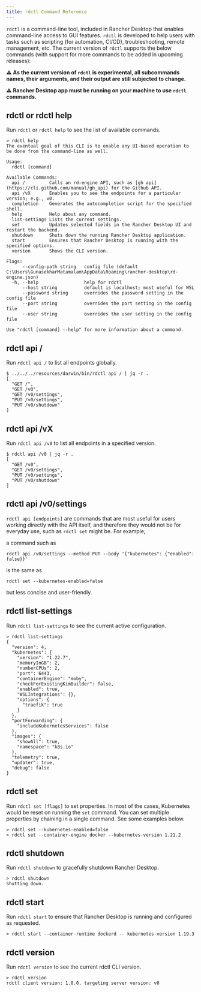 ```yaml
---
title: rdctl Command Reference
---
```


`rdctl` is a command-line tool, included in Rancher Desktop that enables command-line access to GUI features. `rdctl` is developed to help users with tasks such as scripting (for automation, CI/CD), troubleshooting, remote management, etc. The current version of `rdctl` supports the below commands (with support for more commands to be added in upcoming releases):
 
**:warning: As the current version of `rdctl` is experimental, all subcommands names, their arguments, and their output are still subjected to change.**

**:warning: Rancher Desktop app must be running on your machine to use `rdctl` commands.**

## rdctl or rdctl help

Run `rdctl` or `rdctl help` to see the list of available commands.

```
> rdctl help
The eventual goal of this CLI is to enable any UI-based operation to be done from the command-line as well.

Usage:
  rdctl [command]

Available Commands:
  api /         Calls an rd-engine API, such as [gh api](https://cli.github.com/manual/gh_api) for the Github API.
  api /vX       Enables you to see the endpoints for a particular version; e.g., v0.
  completion    Generates the autocompletion script for the specified shell.
  help          Help about any command.
  list-settings Lists the current settings.
  set           Updates selected fields in the Rancher Desktop UI and restart the backend.
  shutdown      Shuts down the running Rancher Desktop application.
  start         Ensures that Rancher Desktop is running with the specified options.
  version       Shows the CLI version.

Flags:
      --config-path string   config file (default C:\Users\GunasekharMatamalam\AppData\Roaming\rancher-desktop\rd-engine.json)
  -h, --help                 help for rdctl
      --host string          default is localhost; most useful for WSL
      --password string      overrides the password setting in the config file
      --port string          overrides the port setting in the config file
      --user string          overrides the user setting in the config file

Use "rdctl [command] --help" for more information about a command.
```

## rdctl api /

Run `rdctl api /` to list all endpoints globally.

```
$ ../../../resources/darwin/bin/rdctl api / | jq -r .
[
  "GET /",
  "GET /v0",
  "GET /v0/settings",
  "PUT /v0/settings",
  "PUT /v0/shutdown"
]
```
## rdctl api /vX

Run `rdctl api /v0` to list all endpoints in a specified version.

```
$ rdctl api /v0 | jq -r .
[
  "GET /v0",
  "GET /v0/settings",
  "PUT /v0/settings",
  "PUT /v0/shutdown"
]
```
## rdctl api /v0/settings

`rdctl api [endpoints]` are commands that are most useful for users working directly with the API itself, and therefore they would not be for everyday use, such as `rdctl set` might be. For example,

a command such as

```
rdctl api /v0/settings --method PUT --body '{"kubernetes": {"enabled": false}}'
```

is the same as 
```
rdctl set --kubernetes-enabled=false
```

but less concise and user-friendly.
## rdctl list-settings

Run `rdctl list-settings` to see the current active configuration.

```
> rdctl list-settings
{
  "version": 4,
  "kubernetes": {
    "version": "1.22.7",
    "memoryInGB": 2,
    "numberCPUs": 2,
    "port": 6443,
    "containerEngine": "moby",
    "checkForExistingKimBuilder": false,
    "enabled": true,
    "WSLIntegrations": {},
    "options": {
      "traefik": true
    }
  },
  "portForwarding": {
    "includeKubernetesServices": false
  },
  "images": {
    "showAll": true,
    "namespace": "k8s.io"
  },
  "telemetry": true,
  "updater": true,
  "debug": false
}
``` 

## rdctl set

Run `rdctl set [flags]` to set properties. In most of the cases, Kubernetes would be reset on running the `set` command. You can set multiple properties by chaining in a single command. See some examples below.

```
> rdctl set --kubernetes-enabled=false
> rdctl set --container-engine docker --kubernetes-version 1.21.2
```

## rdctl shutdown

Run `rdctl shutdown` to gracefully shutdown Rancher Desktop.

```
> rdctl shutdown
Shutting down.
```

## rdctl start

Run `rdctl start` to ensure that Rancher Desktop is running and configured as requested.

```
> rdctl start --container-runtime dockerd -- kubernetes-version 1.19.3
```

## rdctl version

Run `rdctl version` to see the current rdctl CLI version.

```
> rdctl version
rdctl client version: 1.0.0, targeting server version: v0
```